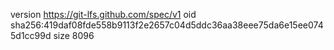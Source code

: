 version https://git-lfs.github.com/spec/v1
oid sha256:419daf08fde558b9113f2e2657c04d5ddc36aa38eee75da6e15ee0745d1cc99d
size 8096
